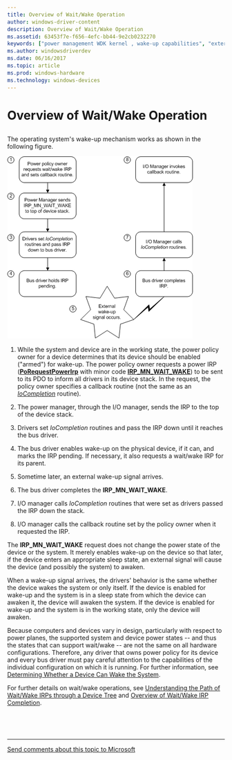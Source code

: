 ```yaml
---
title: Overview of Wait/Wake Operation
author: windows-driver-content
description: Overview of Wait/Wake Operation
ms.assetid: 63453f7e-f656-4efc-bb44-9e2cb0232270
keywords: ["power management WDK kernel , wake-up capabilities", "external wake signals WDK", "awakening devices", "wake-up capabilities WDK power management", "device wake ups WDK power management", "IRP_MN_WAIT_WAKE", "wait/wake IRPs WDK power management , about wait/wake IRPs"]
ms.author: windowsdriverdev
ms.date: 06/16/2017
ms.topic: article
ms.prod: windows-hardware
ms.technology: windows-devices
---
```


# Overview of Wait/Wake Operation


## <a href="" id="ddk-overview-of-wait-wake-operation-kg"></a>


The operating system's wake-up mechanism works as shown in the following figure.

![diagram illustrating an overview of irp\-mn\-wait\-wake processing](images/send-waitwake.png)

1.  While the system and device are in the working state, the power policy owner for a device determines that its device should be enabled ("armed") for wake-up. The power policy owner requests a power IRP ([**PoRequestPowerIrp**](https://msdn.microsoft.com/library/windows/hardware/ff559734) with minor code [**IRP\_MN\_WAIT\_WAKE**](https://msdn.microsoft.com/library/windows/hardware/ff551766)) to be sent to its PDO to inform all drivers in its device stack. In the request, the policy owner specifies a callback routine (not the same as an [*IoCompletion*](https://msdn.microsoft.com/library/windows/hardware/ff548354) routine).

2.  The power manager, through the I/O manager, sends the IRP to the top of the device stack.

3.  Drivers set *IoCompletion* routines and pass the IRP down until it reaches the bus driver.

4.  The bus driver enables wake-up on the physical device, if it can, and marks the IRP pending. If necessary, it also requests a wait/wake IRP for its parent.

5.  Sometime later, an external wake-up signal arrives.

6.  The bus driver completes the **IRP\_MN\_WAIT\_WAKE**.

7.  I/O manager calls *IoCompletion* routines that were set as drivers passed the IRP down the stack.

8.  I/O manager calls the callback routine set by the policy owner when it requested the IRP.

The **IRP\_MN\_WAIT\_WAKE** request does not change the power state of the device or the system. It merely enables wake-up on the device so that later, if the device enters an appropriate sleep state, an external signal will cause the device (and possibly the system) to awaken.

When a wake-up signal arrives, the drivers' behavior is the same whether the device wakes the system or only itself. If the device is enabled for wake-up and the system is in a sleep state from which the device can awaken it, the device will awaken the system. If the device is enabled for wake-up and the system is in the working state, only the device will awaken.

Because computers and devices vary in design, particularly with respect to power planes, the supported system and device power states -- and thus the states that can support wait/wake -- are not the same on all hardware configurations. Therefore, any driver that owns power policy for its device and every bus driver must pay careful attention to the capabilities of the individual configuration on which it is running. For further information, see [Determining Whether a Device Can Wake the System](determining-whether-a-device-can-wake-the-system.md).

For further details on wait/wake operations, see [Understanding the Path of Wait/Wake IRPs through a Device Tree](understanding-the-path-of-wait-wake-irps-through-a-device-tree.md) and [Overview of Wait/Wake IRP Completion](overview-of-wait-wake-irp-completion.md).

 

 


--------------------
[Send comments about this topic to Microsoft](mailto:wsddocfb@microsoft.com?subject=Documentation%20feedback%20%5Bkernel\kernel%5D:%20Overview%20of%20Wait/Wake%20Operation%20%20RELEASE:%20%286/14/2017%29&body=%0A%0APRIVACY%20STATEMENT%0A%0AWe%20use%20your%20feedback%20to%20improve%20the%20documentation.%20We%20don't%20use%20your%20email%20address%20for%20any%20other%20purpose,%20and%20we'll%20remove%20your%20email%20address%20from%20our%20system%20after%20the%20issue%20that%20you're%20reporting%20is%20fixed.%20While%20we're%20working%20to%20fix%20this%20issue,%20we%20might%20send%20you%20an%20email%20message%20to%20ask%20for%20more%20info.%20Later,%20we%20might%20also%20send%20you%20an%20email%20message%20to%20let%20you%20know%20that%20we've%20addressed%20your%20feedback.%0A%0AFor%20more%20info%20about%20Microsoft's%20privacy%20policy,%20see%20http://privacy.microsoft.com/default.aspx. "Send comments about this topic to Microsoft")


